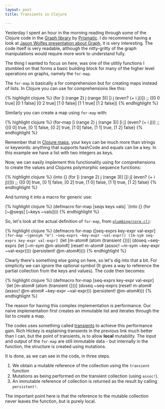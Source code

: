 ```yaml
---
layout: post
title: Transients in Clojure

---
```


Yesterday I spent an hour in the morning reading through some of the Clojure code in the [Graph library](https://github.com/Prismatic/plumbing) by [Prismatic](http://getprismatic.com). I do recommend having a look at [Jason Wolfes presentation about Graph](http://www.infoq.com/presentations/Graph-Clojure-Prismatic), it is very interesting. The code itself is very readable, although the nitty-gritty of the graph manipulations would require more work to understand fully.

The thing I wanted to focus on here, was one of the utitily functions I stumbled on that forms a basic building block for many of the higher level operations on graphs, namely the ``for-map``.   

The ``for-map`` is basically a for comprehension but for creating maps instead of lists. In Clojure you can use for comprehensions like this:

{% highlight clojure %}
(for [i (range 2)
      j (range 3)]
  [i j (even? (+ i j))])
;; ([0 0 true] [0 1 false] [0 2 true] [1 0 false] [1 1 true] [1 2 false])
{% endhighlight %}

Similarly you can create a map using ``for-map`` with:

{% highlight clojure %}
(for-map [i (range 2)
          j (range 3)]
         [i j] (even? (+ i j)))
;; {[0 0] true, [0 1] false, [0 2] true, [1 0] false, [1 1] true, [1 2] false}
{% endhighlight %}

Remember that in 
[Clojure maps](http://clojure.org/data_structures#Data%20Structures-Maps%20%28IPersistentMap%29), your keys can be much more than strings or keywords: anything that supports hashCode and equals can be a key. In this example we have a list with two integers as keys.

Now, we can easily implement this functionality using for comprehensions to create the values and Clojures polymorphic sequence functions:

{% highlight clojure %}
(into {}
      (for [i (range 2)
            j (range 3)]
        [[i j] (even? (+ i j))]))
;; {[0 0] true, [0 1] false, [0 2] true, [1 0] false, [1 1] true, [1 2] false}
{% endhighlight %}

And turning it into a macro for generic use:

{% highlight clojure %}
(defmacro for-map
  [seqs keys vals]
  `(into {}
         (for [~@seqs]
             [~keys ~vals])))
{% endhighlight %}

So, let's look at the actual definition of ``for-map``, from [``plumbing/core.clj``](https://github.com/Prismatic/plumbing/blob/master/src/plumbing/core.clj):

{% highlight clojure %}
(defmacro for-map
 ([seq-exprs key-expr val-expr]
    `(for-map ~(gensym "m") ~seq-exprs ~key-expr ~val-expr))
 ([m-sym seq-exprs key-expr val-expr]
    `(let [m-atom# (atom (transient {}))]
       (doseq ~seq-exprs
         (let [~m-sym @m-atom#]
           (reset! m-atom# (assoc! ~m-sym ~key-expr ~val-expr))))
       (persistent! @m-atom#))))
{% endhighlight %}

Clearly there's something else going on here, so let's dig into that a bit. For simplicity we can ignore the optional symbol (It gives a way to reference the partial collection from the keys and values). The code then becomes:

{% highlight clojure %}
(defmacro for-map
  [seq-exprs key-expr val-expr]
  `(let [m-atom# (atom (transient {}))]
     (doseq ~seq-exprs
       (reset! m-atom# (assoc! @m-atom# ~key-expr ~val-expr)))
     (persistent! @m-atom#)))
{% endhighlight %}

The reason for having this complex implementation is performance. Our naive implementation first creates an immutable list and iterates through the list to create a map. 

The codes uses something called [transients](http://clojure.org/transients) to achieve this performance gain. Rich Hickey is explaining transients in the previous link much better than I can, but the point of transients, is to allow **local** mutability. The input and output of the ``for-map`` are still immutable data - but internally in the function, the structure is created using mutations. 

It is done, as we can see in the code, in three steps.
1. We obtain a mutable reference of the collection using the ``transient`` function
2. Mutations as being performed on the transient collection (using ``assoc!``).
3. An immutable reference of collection is returned as the result by calling ``persistent!``.

The important point here is that the reference to the mutable collection never leaves the function, but is purely local. 




